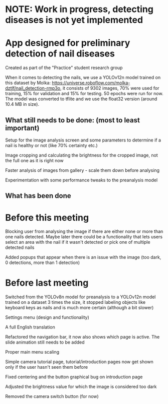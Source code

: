 # NOTE: Work in progress, detecting diseases is not yet implemented

# App designed for preliminary detection of nail diseases

Created as part of the "Practice" student research group

When it comes to detecting the nails, we use a YOLOv12n model trained on this dataset by Molka: https://universe.roboflow.com/molka-dztlf/nail_detection-rmp3o, it consists of 9302 images, 70% were used for training, 15% for validation and 15% for testing. 50 epochs were run for now. The model was converted to tflite and we use the float32 version (around 10.4 MB in size).

## What still needs to be done: (most to least important)

Setup for the image analysis screen and some parameters to determine if a nail is healthy or not (like 70% certainty etc.)

Image cropping and calculating the brightness for the cropped image, not the full one as it is right now

Faster analysis of images from gallery - scale them down before analysing

Experimentation with some performance tweaks to the preanalysis model

## What has been done

# Before this meeting

Blocking user from analysing the image if there are either none or more than one nails detected. Maybe later there could be a functionality that lets users select an area with the nail if it wasn't detected or pick one of multiple detected nails

Added popups that appear when there is an issue with the image (too dark, 0 detections, more than 1 detection)

# Before last meeting

Switched from the YOLOv8n model for preanalysis to a YOLOv12n model trained on a dataset 3 times the size, it stopped labeling objects like keyboard keys as nails and is much more certain (although a bit slower)

Settings menu (design and functionality)

A full English translation

Refactored the navigation bar, it now also shows which page is active. The slide animation still needs to be added

Proper main menu scaling

Simple camera tutorial page, tutorial/introduction pages now get shown only if the user hasn't seen them before

Fixed centering and the button graphical bug on introduction page

Adjusted the brightness value for which the image is considered too dark

Removed the camera switch button (for now)
